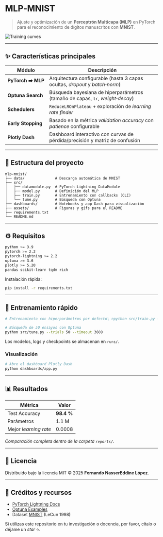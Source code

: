 # MLP‑MNIST

> Ajuste y optimización de un **Perceptrón Multicapa (MLP)** en PyTorch para el reconocimiento de dígitos manuscritos con **MNIST**.

![Training curves](assets/accuracy_loss_curves.gif)

---

## ✨ Características principales

| Módulo             | Descripción                                                                   |
| ------------------ | ----------------------------------------------------------------------------- |
| **PyTorch ➡️ MLP** | Arquitectura configurable (hasta 3 capas ocultas, *dropout* y *batch‑norm*)   |
| **Optuna Search**  | Búsqueda bayesiana de hiperparámetros (tamaño de capas, `lr`, *weight‑decay*) |
| **Schedulers**     | `ReduceLROnPlateau` + exploración de *learning rate finder*                   |
| **Early Stopping** | Basado en la métrica *validation accuracy* con *patience* configurable        |
| **Plotly Dash**    | Dashboard interactivo con curvas de pérdida/precisión y matriz de confusión   |

---

## 📂 Estructura del proyecto

```
mlp-mnist/
├── data/              # Descarga automática de MNIST
├── src/
│   ├── datamodule.py  # PyTorch Lightning DataModule
│   ├── model.py       # Definición del MLP
│   ├── train.py       # Entrenamiento con callbacks (CLI)
│   └── tune.py        # Búsqueda con Optuna
├── dashboards/        # Notebooks y app Dash para visualización
├── assets/            # Figuras y gifs para el README
├── requirements.txt
└── README.md
```

---

## ⚙️ Requisitos

```bash
python >= 3.9
pytorch >= 2.2
pytorch‑lightning >= 2.2
optuna >= 3.6
plotly >= 5.20
pandas scikit‑learn tqdm rich
```

Instalación rápida:

```bash
pip install -r requirements.txt
```

---

## 🚀 Entrenamiento rápido

```bash
# Entrenamiento con hiperparámetros por defecto\ npython src/train.py --epochs 20 --batch_size 256

# Búsqueda de 50 ensayos con Optuna
python src/tune.py --trials 50 --timeout 3600
```

Los modelos, logs y checkpoints se almacenan en `runs/`.

### Visualización

```bash
# Abre el dashboard Plotly Dash
python dashboards/app.py
```

---

## 📊 Resultados

| Métrica               | Valor      |
| --------------------- | ---------- |
| Test Accuracy         | **98.4 %** |
| Parámetros            | 1.1 M      |
| Mejor *learning rate* | 0.0008     |

*Comparación completa dentro de la carpeta `reports/`.*

---

## 📜 Licencia

Distribuido bajo la licencia MIT © 2025 **Fernando NasserEddine López**.

---

## 🙌 Créditos y recursos

* [PyTorch Lightning Docs](https://lightning.ai/docs)
* [Optuna Examples](https://github.com/optuna/optuna-examples)
* Dataset [MNIST](http://yann.lecun.com/exdb/mnist/) (LeCun 1998)

Si utilizas este repositorio en tu investigación o docencia, por favor, cítalo o déjame un *star* ⭐️.

